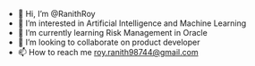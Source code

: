 - 👋 Hi, I’m @RanithRoy
- 👀 I’m interested in Artificial Intelligence and Machine Learning
- 🌱 I’m currently learning Risk Management in Oracle
- 💞️ I’m looking to collaborate on product developer
- 📫 How to reach me roy.ranith98744@gmail.com

<!---
RanithRoy/RanithRoy is a ✨ special ✨ repository because its `README.md` (this file) appears on your GitHub profile.
You can click the Preview link to take a look at your changes.
--->
